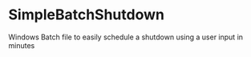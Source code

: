 # SimpleBatchShutdown
Windows Batch file to easily schedule a shutdown using a user input in minutes
